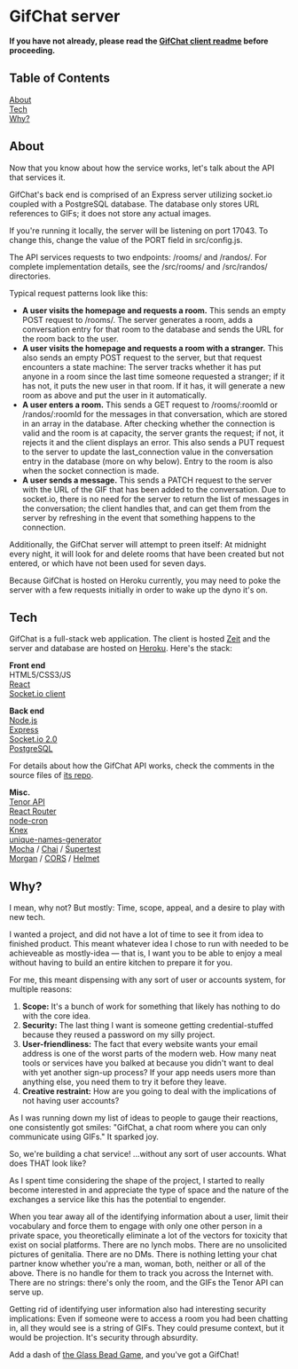 # GifChat server

**If you have not already, please read the [GifChat client readme](https://github.com/bradbautista/gifchat-client) before proceeding.**

## Table of Contents
[About](#about)
<br>
[Tech](#tech)
<br>
[Why?](#why)
 

<a name="about"></a>
## About

Now that you know about how the service works, let's talk about the API that services it.

GifChat's back end is comprised of an Express server utilizing socket.io coupled with a PostgreSQL database. The database only stores URL references to GIFs; it does not store any actual images.

If you're running it locally, the server will be listening on port 17043. To change this, change the value of the PORT field in src/config.js.

The API services requests to two endpoints: /rooms/ and /randos/. For complete implementation details, see the /src/rooms/ and /src/randos/ directories.

Typical request patterns look like this:

* **A user visits the homepage and requests a room.**  This sends an empty POST request to /rooms/. The server generates a room, adds a conversation entry for that room to the database and sends the URL for the room back to the user.
* **A user visits the homepage and requests a room with a stranger.** This also sends an empty POST request to the server, but that request encounters a state machine: The server tracks whether it has put anyone in a room since the last time someone requested a stranger; if it has not, it puts the new user in that room. If it has, it will generate a new room as above and put the user in it automatically.
* **A user enters a room.** This sends a GET request to /rooms/:roomId or /randos/:roomId for the messages in that conversation, which are stored in an array in the database. After checking whether the connection is valid and the room is at capacity, the server grants the request; if not, it rejects it and the client displays an error. This also sends a PUT request to the server to update the last_connection value in the conversation entry in the database (more on why below). Entry to the room is also when the socket connection is made.
* **A user sends a message.** This sends a PATCH request to the server with the URL of the GIF that has been added to the conversation. Due to socket.io, there is no need for the server to return the list of messages in the conversation; the client handles that, and can get them from the server by refreshing in the event that something happens to the connection.

Additionally, the GifChat server will attempt to preen itself: At midnight every night, it will look for and delete rooms that have been created but not entered, or which have not been used for seven days.

Because GifChat is hosted on Heroku currently, you may need to poke the server with a few requests initially in order to wake up the dyno it's on.

<a name="tech"></a>
## Tech

GifChat is a full-stack web application. The client is hosted [Zeit](https://zeit.co/home) and the server and database are hosted on [Heroku](https://www.heroku.com). Here's the stack:

**Front end**
<br>
HTML5/CSS3/JS
<br>
[React](https://reactjs.org/)
<br>
[Socket.io client](https://socket.io/)

**Back end**
<br>
[Node.js](https://nodejs.org/en/)
<br>
[Express](https://expressjs.com/)
<br>
[Socket.io 2.0](https://socket.io/)
<br>
[PostgreSQL](https://www.postgresql.org/)

For details about how the GifChat API works, check the comments in the source files of [its repo](https://github.com/bradbautista/gifchat-api).

**Misc.**
<br>
[Tenor API](https://tenor.com/gifapi)
<br>
[React Router](https://reacttraining.com/react-router/)
<br>
[node-cron](https://github.com/node-cron/node-cron)
<br>
[Knex](https://knexjs.org/)
<br>
[unique-names-generator](https://github.com/andreasonny83/unique-names-generator#readme)
<br>
[Mocha](https://mochajs.org/) / [Chai](https://www.chaijs.com/) / [Supertest](https://github.com/visionmedia/supertest)
<br>
[Morgan](https://github.com/expressjs/morgan) / [CORS](https://github.com/expressjs/cors) / [Helmet](https://github.com/helmetjs/helmet)

<a name="why"></a>
## Why?

I mean, why not? But mostly: Time, scope, appeal, and a desire to play with new tech.

I wanted a project, and did not have a lot of time to see it from idea to finished product. This meant whatever idea I chose to run with needed to be achieveable as mostly-idea — that is, I want you to be able to enjoy a meal without having to build an entire kitchen to prepare it for you.

For me, this meant dispensing with any sort of user or accounts system, for multiple reasons:
1. **Scope:** It's a bunch of work for something that likely has nothing to do with the core idea. 
2. **Security:** The last thing I want is someone getting credential-stuffed because they reused a password on my silly project.
3. **User-friendliness:** The fact that every website wants your email address is one of the worst parts of the modern web. How many neat tools or services have you balked at because you didn't want to deal with yet another sign-up process? If your app needs users more than anything else, you need them to try it before they leave.
4. **Creative restraint:** How are you going to deal with the implications of not having user accounts?

As I was running down my list of ideas to people to gauge their reactions, one consistently got smiles: "GifChat, a chat room where you can only communicate using GIFs." It sparked joy.

So, we're building a chat service! ...without any sort of user accounts. What does THAT look like?

As I spent time considering the shape of the project, I started to really become interested in and appreciate the type of space and the nature of the exchanges a service like this has the potential to engender. 

When you tear away all of the identifying information about a user, limit their vocabulary and force them to engage with only one other person in a private space, you theoretically eliminate a lot of the vectors for toxicity that exist on social platforms. There are no lynch mobs. There are no unsolicited pictures of genitalia. There are no DMs. There is nothing letting your chat partner know whether you're a man, woman, both, neither or all of the above. There is no handle for them to track you across the Internet with. There are no strings: there's only the room, and the GIFs the Tenor API can serve up.

Getting rid of identifying user information also had interesting security implications: Even if someone were to access a room you had been chatting in, all they would see is a string of GIFs. They could presume context, but it would be projection. It's security through absurdity.

Add a dash of [the Glass Bead Game](https://en.wikipedia.org/wiki/The_Glass_Bead_Game#The_game), and you've got a GifChat!
